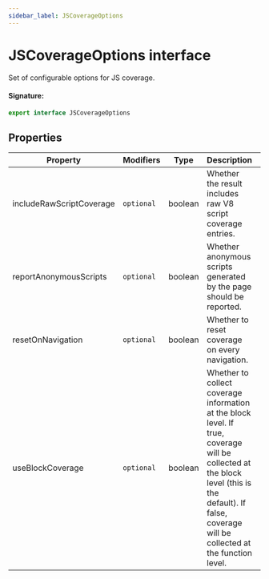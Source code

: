 ```yaml
---
sidebar_label: JSCoverageOptions
---
```


# JSCoverageOptions interface

Set of configurable options for JS coverage.

#### Signature:

```typescript
export interface JSCoverageOptions
```

## Properties

| Property                 | Modifiers             | Type    | Description                                                                                                                                                                                           | Default |
| ------------------------ | --------------------- | ------- | ----------------------------------------------------------------------------------------------------------------------------------------------------------------------------------------------------- | ------- |
| includeRawScriptCoverage | <code>optional</code> | boolean | Whether the result includes raw V8 script coverage entries.                                                                                                                                           |         |
| reportAnonymousScripts   | <code>optional</code> | boolean | Whether anonymous scripts generated by the page should be reported.                                                                                                                                   |         |
| resetOnNavigation        | <code>optional</code> | boolean | Whether to reset coverage on every navigation.                                                                                                                                                        |         |
| useBlockCoverage         | <code>optional</code> | boolean | Whether to collect coverage information at the block level. If true, coverage will be collected at the block level (this is the default). If false, coverage will be collected at the function level. |         |
